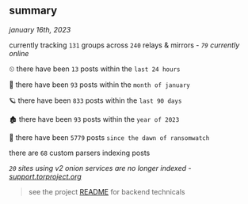 
## summary
_january 16th, 2023_

currently tracking `131` groups across `240` relays & mirrors - _`79` currently online_

⏲ there have been `13` posts within the `last 24 hours`

🦈 there have been `93` posts within the `month of january`

🪐 there have been `833` posts within the `last 90 days`

🏚 there have been `93` posts within the `year of 2023`

🦕 there have been `5779` posts `since the dawn of ransomwatch`

there are `68` custom parsers indexing posts

_`20` sites using v2 onion services are no longer indexed - [support.torproject.org](https://support.torproject.org/onionservices/v2-deprecation/)_

> see the project [README](https://github.com/joshhighet/ransomwatch#ransomwatch--) for backend technicals
